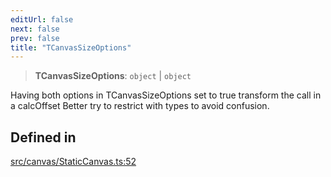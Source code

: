 ```yaml
---
editUrl: false
next: false
prev: false
title: "TCanvasSizeOptions"
---
```


> **TCanvasSizeOptions**: `object` \| `object`

Having both options in TCanvasSizeOptions set to true transform the call in a calcOffset
Better try to restrict with types to avoid confusion.

## Defined in

[src/canvas/StaticCanvas.ts:52](https://github.com/fabricjs/fabric.js/blob/a0b4adf41e0a1fd81824114cedd4c32bfb8cac25/src/canvas/StaticCanvas.ts#L52)
